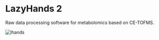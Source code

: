 # LazyHands 2
Raw data processing software for metabolomics based on CE-TOFMS.

![lhands](https://user-images.githubusercontent.com/5289906/140680379-c9395354-bd4a-410f-b983-143abb4b2beb.jpg)
